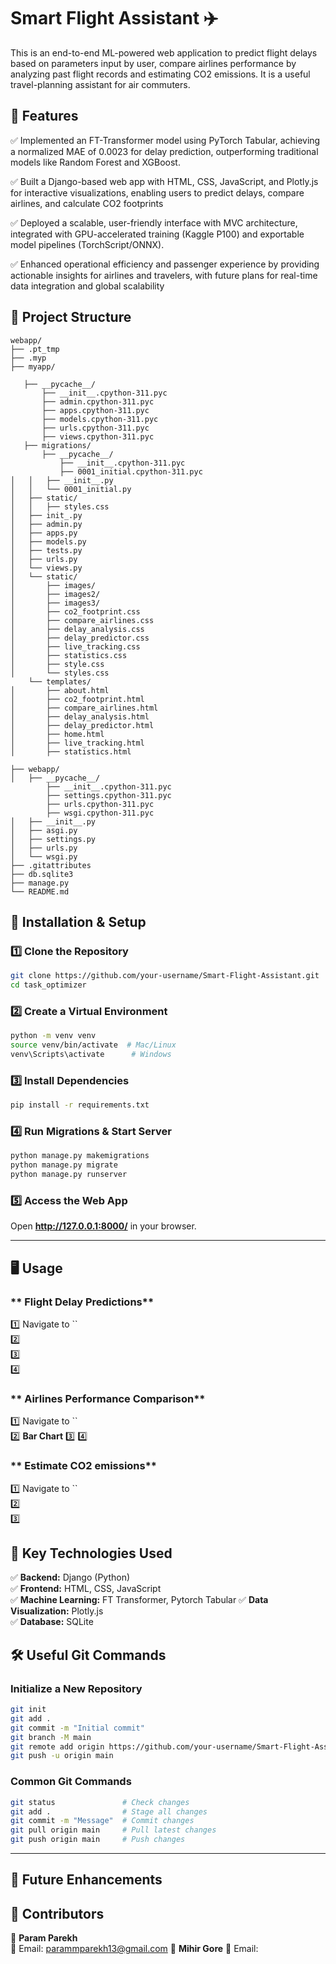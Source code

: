 
# **Smart Flight Assistant ✈️** 
This is an end-to-end ML-powered web application to predict flight delays based on parameters input by user, compare airlines performance by analyzing past flight records and estimating CO2 emissions. It is a useful travel-planning assistant for air commuters. 

## **📌 Features**  
✅ Implemented an FT-Transformer model using PyTorch Tabular, achieving a normalized MAE of 0.0023 for delay prediction, outperforming traditional models like Random Forest and XGBoost.

✅ Built a Django-based web app with HTML, CSS, JavaScript, and Plotly.js for interactive visualizations, enabling users to
 predict delays, compare airlines, and calculate CO2 footprints

✅  Deployed a scalable, user-friendly interface with MVC architecture, integrated with GPU-accelerated training (Kaggle
 P100) and exportable model pipelines (TorchScript/ONNX).

✅ Enhanced operational efficiency and passenger experience by providing actionable insights for airlines and travelers, with
 future plans for real-time data integration and global scalability
 

## **📂 Project Structure** 
```
webapp/
├── .pt_tmp
├── .myp
├── myapp/

   ├── __pycache__/
       ├── __init__.cpython-311.pyc
       ├── admin.cpython-311.pyc
       ├── apps.cpython-311.pyc
       ├── models.cpython-311.pyc
       ├── urls.cpython-311.pyc
       ├── views.cpython-311.pyc
   ├── migrations/
       ├── __pycache__/
           ├── __init__.cpython-311.pyc
           ├── 0001_initial.cpython-311.pyc
│   │   ├── __init__.py
│   │   └── 0001_initial.py
│   ├── static/
│   │   ├── styles.css
│   ├── init_.py
│   ├── admin.py
│   ├── apps.py
│   ├── models.py
│   ├── tests.py
│   ├── urls.py
│   └── views.py
│   └── static/
│       ├── images/
│       ├── images2/
│       ├── images3/
│       ├── co2_footprint.css
│       ├── compare_airlines.css
│       ├── delay_analysis.css
│       ├── delay_predictor.css
│       ├── live_tracking.css
│       ├── statistics.css
│       ├── style.css
│       └── styles.css
    └── templates/
│       ├── about.html
│       ├── co2_footprint.html
│       ├── compare_airlines.html
│       ├── delay_analysis.html
│       ├── delay_predictor.html
│       ├── home.html
│       ├── live_tracking.html
│       ├── statistics.html

├── webapp/
│   ├── __pycache__/
        ├── __init__.cpython-311.pyc
        ├── settings.cpython-311.pyc
        ├── urls.cpython-311.pyc
        ├── wsgi.cpython-311.pyc
│   ├── __init__.py
│   ├── asgi.py
│   ├── settings.py
│   ├── urls.py
│   └── wsgi.py
├── .gitattributes
├── db.sqlite3
├── manage.py
└── README.md
```


## **🚀 Installation & Setup**
### **1️⃣ Clone the Repository**  
```sh
git clone https://github.com/your-username/Smart-Flight-Assistant.git
cd task_optimizer
```

### **2️⃣ Create a Virtual Environment**  
```sh
python -m venv venv
source venv/bin/activate  # Mac/Linux
venv\Scripts\activate      # Windows
```

### **3️⃣ Install Dependencies**  
```sh
pip install -r requirements.txt
```

### **4️⃣ Run Migrations & Start Server**  
```sh
python manage.py makemigrations
python manage.py migrate
python manage.py runserver
```

### **5️⃣ Access the Web App**  
Open **http://127.0.0.1:8000/** in your browser.

---

## **🖥️ Usage**

### ** Flight Delay Predictions**  
1️⃣ Navigate to ``  
2️⃣  
3️⃣  
4️⃣  

### ** Airlines Performance Comparison**  
1️⃣ Navigate to ``  
2️⃣ **Bar Chart**
3️⃣ 
4️⃣ 

### ** Estimate CO2 emissions**  
1️⃣ Navigate to ``  
2️⃣  
3️⃣  


## **📌 Key Technologies Used**
✅ **Backend:** Django (Python)  
✅ **Frontend:** HTML, CSS, JavaScript  
✅ **Machine Learning:** FT Transformer, Pytorch Tabular 
✅ **Data Visualization:** Plotly.js  
✅ **Database:** SQLite  


## **🛠️ Useful Git Commands**
### **Initialize a New Repository**  
```sh
git init
git add .
git commit -m "Initial commit"
git branch -M main
git remote add origin https://github.com/your-username/Smart-Flight-Assistant.git
git push -u origin main
```

### **Common Git Commands**  
```sh
git status               # Check changes
git add .                # Stage all changes
git commit -m "Message"  # Commit changes
git pull origin main     # Pull latest changes
git push origin main     # Push changes
```
---

## **🚀 Future Enhancements**  

## **📌 Contributors** 
👤 **Param Parekh**   
📧 Email: parammparekh13@gmail.com
👤 **Mihir Gore** 
📧 Email: 



